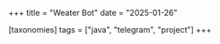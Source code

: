 +++
title = "Weater Bot"
date = "2025-01-26"

[taxonomies]
tags = ["java", "telegram", "project"]
+++